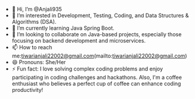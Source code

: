 - 👋 Hi, I’m @Anjali935
- 👀 I’m interested in Development, Testing, Coding, and Data Structures & Algorithms (DSA).
- 🌱 I’m currently learning Java Spring Boot.
- 💞️ I’m looking to collaborate on Java-based projects, especially those focusing on backend development and microservices.
- 📫 How to reach me:tiwarianjali22002@gmail.com(mailto:tiwarianjali22002@gmail.com)
- 😄 Pronouns: She/Her
- ⚡ Fun fact: I love solving complex coding problems and enjoy participating in coding challenges and hackathons. Also, I'm a coffee enthusiast who believes a perfect cup of coffee can enhance coding productivity!


<!---
Anjali935/Anjali935 is a ✨ special ✨ repository because its `README.md` (this file) appears on your GitHub profile.
You can click the Preview link to take a look at your changes.
--->
